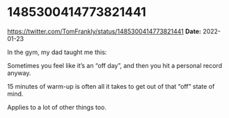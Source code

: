 # 1485300414773821441
https://twitter.com/TomFrankly/status/1485300414773821441
**Date:** 2022-01-23

In the gym, my dad taught me this:

Sometimes you feel like it’s an “off day”, and then you hit a personal record anyway. 

15 minutes of warm-up is often all it takes to get out of that “off” state of mind. 

Applies to a lot of other things too.
